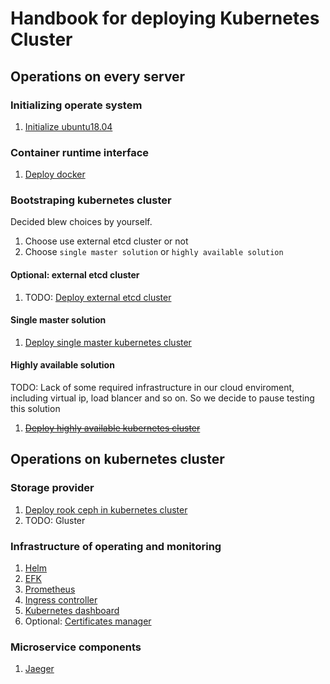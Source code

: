 # Handbook for deploying Kubernetes Cluster

## Operations on every server

### Initializing operate system

1. [Initialize ubuntu18.04](./ubuntu18.04/README.md)

### Container runtime interface

1. [Deploy docker](./docker/README.md)

### Bootstraping kubernetes cluster

Decided blew choices by yourself.

1. Choose use external etcd cluster or not
2. Choose `single master solution` or `highly available solution`

#### Optional: external etcd cluster

1. TODO: [Deploy external etcd cluster](./etcd/README.md)

#### Single master solution

1. [Deploy single master kubernetes cluster](./smkubernetes/README.md)

#### Highly available solution

TODO: Lack of some required infrastructure in our cloud enviroment, including virtual ip, load blancer and so on. So we decide to pause testing this solution

1. ~~[Deploy highly available kubernetes cluster](./hakubernetes/README.md)~~

## Operations on kubernetes cluster

### Storage provider

1. [Deploy rook ceph in kubernetes cluster](./rook/README.md)
2. TODO: Gluster

### Infrastructure of operating and monitoring

1. [Helm]()
2. [EFK]()
3. [Prometheus]()
4. [Ingress controller]()
5. [Kubernetes dashboard]()
6. Optional: [Certificates manager]()

### Microservice components

1. [Jaeger]()